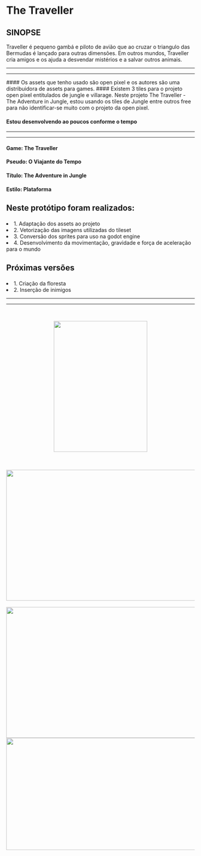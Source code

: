 # The Traveller

## SINOPSE
Traveller é pequeno gambá e piloto de avião que ao cruzar o triangulo das Bermudas é lançado para outras dimensões. Em outros mundos, Traveller cria amigos e os ajuda a desvendar mistérios e a salvar outros animais.

<hr>
<hr>
#### Os assets que tenho usado são open pixel e os autores são uma distribuidora de assets para games.
#### Existem 3 tiles para o projeto open pixel entitulados de jungle e villarage. Neste projeto The Traveller - The Adventure in Jungle, estou usando os tiles de Jungle entre outros free para não identificar-se muito com o projeto da open pixel.

#### Estou desenvolvendo ao poucos conforme o tempo

<hr>
<hr>

#### Game: The Traveller
#### Pseudo: O Viajante do Tempo
#### Título: The Adventure in Jungle
#### Estilo: Plataforma

## <p>Neste protótipo foram realizados:</p>
<o>
  <li>1. Adaptação dos assets ao projeto</li>
  <li>2. Vetorização das imagens utilizadas do tileset</li>
  <li>3. Conversão dos sprites para uso na godot engine</li>
  <li>4. Desenvolvimento da movimentação, gravidade e força de aceleração para o mundo</li>  
</ol>

## <p>Próximas versões</p>
<o>
  <li>1. Criação da floresta</li>
  <li>2. Inserção de inimigos</li>
</o>

<hr>
<hr>

<br>
<p style="text-align:center;"><img src="https://s18.postimg.org/ydp6mtxhl/Sem-_T_tulo-1.png" width="250" height="350" align="middle"></p>
<br><br>
<img src="https://s18.postimg.org/uvi8nnxt5/jungl.png" width="700" height="350"  align="center">
<br><br>
<img src="https://s18.postimg.org/6b17fvazt/image.png" width="600" height="350"  align="center">
<img src="https://s18.postimg.org/5y9t9mnk9/image.png" width="900" height="300"  align="center">
